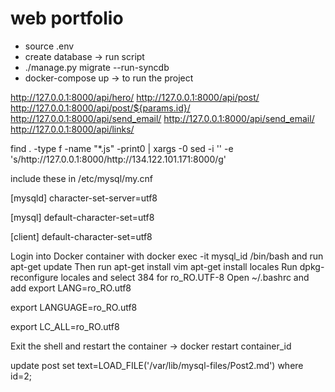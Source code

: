 # web portfolio
- source .env
- create database -> run script
- ./manage.py migrate --run-syncdb
- docker-compose up -> to run the project


http://127.0.0.1:8000/api/hero/
http://127.0.0.1:8000/api/post/
http://127.0.0.1:8000/api/post/${params.id}/
http://127.0.0.1:8000/api/send_email/
http://127.0.0.1:8000/api/send_email/
http://127.0.0.1:8000/api/links/

find . -type f -name "*.js" -print0 | xargs -0 sed -i '' -e 's/http\:\/\/127\.0\.0\.1\:8000/http\:\/\/134\.122\.101\.171\:8000/g'


include these in /etc/mysql/my.cnf

[mysqld]
character-set-server=utf8

[mysql]
default-character-set=utf8

[client]
default-character-set=utf8


Login into Docker container with docker exec -it mysql_id /bin/bash and run apt-get update
Then run apt-get install vim apt-get install locales
Run dpkg-reconfigure locales and select 384 for ro_RO.UTF-8
Open ~/.bashrc and add
export LANG=ro_RO.utf8

export LANGUAGE=ro_RO.utf8

export LC_ALL=ro_RO.utf8

Exit the shell and restart the container -> docker restart container_id

update post set text=LOAD_FILE('/var/lib/mysql-files/Post2.md') where id=2;